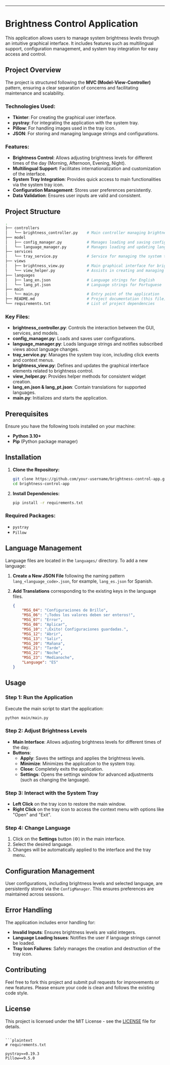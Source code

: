 ---

# Brightness Control Application

This application allows users to manage system brightness levels through an intuitive graphical interface. It includes features such as multilingual support, configuration management, and system tray integration for easy access and control.

## Project Overview

The project is structured following the **MVC (Model-View-Controller)** pattern, ensuring a clear separation of concerns and facilitating maintenance and scalability.

### Technologies Used:

- **Tkinter**: For creating the graphical user interface.
- **pystray**: For integrating the application with the system tray.
- **Pillow**: For handling images used in the tray icon.
- **JSON**: For storing and managing language strings and configurations.

### Features:

- **Brightness Control**: Allows adjusting brightness levels for different times of the day (Morning, Afternoon, Evening, Night).
- **Multilingual Support**: Facilitates internationalization and customization of the interface.
- **System Tray Integration**: Provides quick access to main functionalities via the system tray icon.
- **Configuration Management**: Stores user preferences persistently.
- **Data Validation**: Ensures user inputs are valid and consistent.

## Project Structure

```bash
.
├── controllers
│   └── brightness_controller.py    # Main controller managing brightness logic
├── model
│   ├── config_manager.py           # Manages loading and saving configurations
│   └── language_manager.py         # Manages loading and updating language strings
├── services
│   └── tray_service.py             # Service for managing the system tray icon
├── views
│   ├── brightness_view.py          # Main graphical interface for brightness control
│   └── view_helper.py              # Assists in creating and managing UI widgets
├── languages
│   ├── lang_en.json                # Language strings for English
│   └── lang_pt.json                # Language strings for Portuguese
├── main
│   └── main.py                     # Entry point of the application
├── README.md                       # Project documentation (this file)
└── requirements.txt                # List of project dependencies
```

### Key Files:

- **brightness_controller.py**: Controls the interaction between the GUI, services, and models.
- **config_manager.py**: Loads and saves user configurations.
- **language_manager.py**: Loads language strings and notifies subscribed views about language changes.
- **tray_service.py**: Manages the system tray icon, including click events and context menus.
- **brightness_view.py**: Defines and updates the graphical interface elements related to brightness control.
- **view_helper.py**: Provides helper methods for consistent widget creation.
- **lang_en.json & lang_pt.json**: Contain translations for supported languages.
- **main.py**: Initializes and starts the application.

## Prerequisites

Ensure you have the following tools installed on your machine:

- **Python 3.10+**
- **Pip** (Python package manager)

## Installation

1. **Clone the Repository:**

   ```bash
   git clone https://github.com/your-username/brightness-control-app.git
   cd brightness-control-app
   ```

2. **Install Dependencies:**

   ```bash
   pip install -r requirements.txt
   ```

### Required Packages:

- `pystray`
- `Pillow`

## Language Management

Language files are located in the `languages/` directory. To add a new language:

1. **Create a New JSON File** following the naming pattern `lang_<language_code>.json`, for example, `lang_es.json` for Spanish.

2. **Add Translations** corresponding to the existing keys in the language files.

   ```json
   {
       "MSG_04": "Configuraciones de Brillo",
       "MSG_06": "¡Todos los valores deben ser enteros!",
       "MSG_07": "Error",
       "MSG_08": "Aplicar",
       "MSG_10": "¡Éxito! Configuraciones guardadas.",
       "MSG_12": "Abrir",
       "MSG_13": "Salir",
       "MSG_20": "Mañana",
       "MSG_21": "Tarde",
       "MSG_22": "Noche",
       "MSG_23": "Medianoche",
       "Language": "ES"
   }
   ```

## Usage

### Step 1: Run the Application

Execute the main script to start the application:

```bash
python main/main.py
```

### Step 2: Adjust Brightness Levels

- **Main Interface**: Allows adjusting brightness levels for different times of the day.
- **Buttons**:
  - **Apply**: Saves the settings and applies the brightness levels.
  - **Minimize**: Minimizes the application to the system tray.
  - **Close**: Completely exits the application.
  - **Settings**: Opens the settings window for advanced adjustments (such as changing the language).

### Step 3: Interact with the System Tray

- **Left Click** on the tray icon to restore the main window.
- **Right Click** on the tray icon to access the context menu with options like "Open" and "Exit".

### Step 4: Change Language

1. Click on the **Settings** button (⚙) in the main interface.
2. Select the desired language.
3. Changes will be automatically applied to the interface and the tray menu.

## Configuration Management

User configurations, including brightness levels and selected language, are persistently stored via the `ConfigManager`. This ensures preferences are maintained across sessions.

## Error Handling

The application includes error handling for:

- **Invalid Inputs**: Ensures brightness levels are valid integers.
- **Language Loading Issues**: Notifies the user if language strings cannot be loaded.
- **Tray Icon Failures**: Safely manages the creation and destruction of the tray icon.

## Contributing

Feel free to fork this project and submit pull requests for improvements or new features. Please ensure your code is clean and follows the existing code style.

## License

This project is licensed under the MIT License - see the [LICENSE](LICENSE) file for details.
```

```plaintext
# requirements.txt

pystray==0.19.3
Pillow==9.5.0
```
